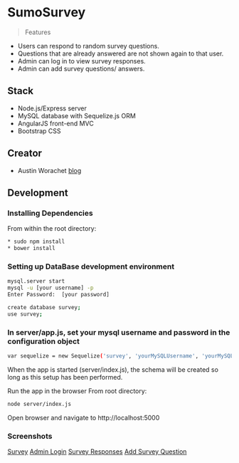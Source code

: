 # SumoSurvey

> Features

- Users can respond to random survey questions.
- Questions that are already answered are not shown again to that user.
- Admin can log in to view survey responses.
- Admin can add survey questions/ answers.

## Stack
- Node.js/Express server
- MySQL database with Sequelize.js ORM
- AngularJS front-end MVC
- Bootstrap CSS

## Creator
- Austin Worachet [blog](http://austinwo.com)

## Development

### Installing Dependencies

From within the root directory:
```sh
* sudo npm install
* bower install
```

### Setting up DataBase development environment

```sh
mysql.server start
mysql -u [your username] -p
Enter Password:  [your password]
```

```sh
create database survey;
use survey;
```

### In server/app.js, set your mysql username and password in the configuration object

```sh
var sequelize = new Sequelize('survey', 'yourMySQLUsername', 'yourMySQLPassword');
```

When the app is started (server/index.js), the schema will be created so long as this setup has been performed.


Run the app in the browser
From root directory:
```sh
node server/index.js
```
Open browser and navigate to http://localhost:5000


### Screenshots

[Survey](screenshots/1.png)
[Admin Login](screenshots/2.png)
[Survey Responses](screenshots/3.png)
[Add Survey Question](screenshots/4.png)
